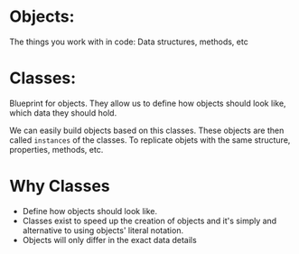 # Objects:

The things you work with in code: Data structures, methods, etc

# Classes:

Blueprint for objects. They allow us to define how objects should look like, which data they should hold.

We can easily build objects based on this classes. These objects are then called `instances` of the classes. To replicate objets with the same structure, properties, methods, etc.

# Why Classes

- Define how objects should look like.
- Classes exist to speed up the creation of objects and it's simply and alternative to using objects' literal notation.
- Objects will only differ in the exact data details
